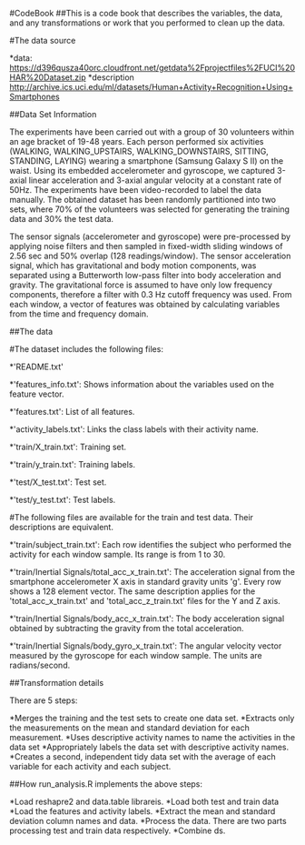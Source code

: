 #CodeBook
##This is a code book that describes the variables, the data, and any transformations or work that you performed to clean up the data.

#The data source

*data: https://d396qusza40orc.cloudfront.net/getdata%2Fprojectfiles%2FUCI%20HAR%20Dataset.zip
*description http://archive.ics.uci.edu/ml/datasets/Human+Activity+Recognition+Using+Smartphones


##Data Set Information

The experiments have been carried out with a group of 30 volunteers within an age bracket of 19-48 years. Each person performed six activities (WALKING, WALKING_UPSTAIRS, WALKING_DOWNSTAIRS, SITTING, STANDING, LAYING) wearing a smartphone (Samsung Galaxy S II) on the waist. Using its embedded accelerometer and gyroscope, we captured 3-axial linear acceleration and 3-axial angular velocity at a constant rate of 50Hz. The experiments have been video-recorded to label the data manually. The obtained dataset has been randomly partitioned into two sets, where 70% of the volunteers was selected for generating the training data and 30% the test data.

The sensor signals (accelerometer and gyroscope) were pre-processed by applying noise filters and then sampled in fixed-width sliding windows of 2.56 sec and 50% overlap (128 readings/window). The sensor acceleration signal, which has gravitational and body motion components, was separated using a Butterworth low-pass filter into body acceleration and gravity. The gravitational force is assumed to have only low frequency components, therefore a filter with 0.3 Hz cutoff frequency was used. From each window, a vector of features was obtained by calculating variables from the time and frequency domain.

##The data

#The dataset includes the following files:

*'README.txt'

*'features_info.txt': Shows information about the variables used on the feature vector.

*'features.txt': List of all features.

*'activity_labels.txt': Links the class labels with their activity name.

*'train/X_train.txt': Training set.

*'train/y_train.txt': Training labels.

*'test/X_test.txt': Test set.

*'test/y_test.txt': Test labels.

#The following files are available for the train and test data. Their descriptions are equivalent.

*'train/subject_train.txt': Each row identifies the subject who performed the activity for each window sample. Its range is from 1 to 30.

*'train/Inertial Signals/total_acc_x_train.txt': The acceleration signal from the smartphone accelerometer X axis in standard gravity units 'g'. Every row shows a 128 element vector. The same description applies for the 'total_acc_x_train.txt' and 'total_acc_z_train.txt' files for the Y and Z axis.

*'train/Inertial Signals/body_acc_x_train.txt': The body acceleration signal obtained by subtracting the gravity from the total acceleration.

*'train/Inertial Signals/body_gyro_x_train.txt': The angular velocity vector measured by the gyroscope for each window sample. The units are radians/second.

##Transformation details

There are 5 steps:

*Merges the training and the test sets to create one data set.
*Extracts only the measurements on the mean and standard deviation for each measurement.
*Uses descriptive activity names to name the activities in the data set
*Appropriately labels the data set with descriptive activity names.
*Creates a second, independent tidy data set with the average of each variable for each activity and each subject.


##How run_analysis.R implements the above steps:

*Load reshapre2 and data.table librareis.
*Load both test and train data
*Load the features and activity labels.
*Extract the mean and standard deviation column names and data.
*Process the data. There are two parts processing test and train data respectively.
*Combine ds.